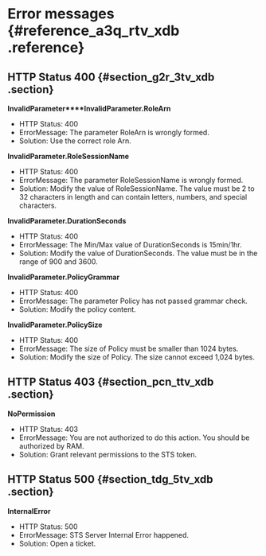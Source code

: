 # Error messages {#reference_a3q_rtv_xdb .reference}

## HTTP Status 400 {#section_g2r_3tv_xdb .section}

**InvalidParameter****InvalidParameter.RoleArn**

-   HTTP Status: 400
-   ErrorMessage: The parameter RoleArn is wrongly formed.
-   Solution: Use the correct role Arn.

**InvalidParameter.RoleSessionName**

-   HTTP Status: 400
-   ErrorMessage: The parameter RoleSessionName is wrongly formed.
-   Solution: Modify the value of RoleSessionName. The value must be 2 to 32 characters in length and can contain letters, numbers, and special characters.

**InvalidParameter.DurationSeconds**

-   HTTP Status: 400
-   ErrorMessage: The Min/Max value of DurationSeconds is 15min/1hr.
-   Solution: Modify the value of DurationSeconds. The value must be in the range of 900 and 3600.

**InvalidParameter.PolicyGrammar**

-   HTTP Status: 400
-   ErrorMessage: The parameter Policy has not passed grammar check.
-   Solution: Modify the policy content.

**InvalidParameter.PolicySize**

-   HTTP Status: 400
-   ErrorMessage: The size of Policy must be smaller than 1024 bytes.
-   Solution: Modify the size of Policy. The size cannot exceed 1,024 bytes.

## HTTP Status 403 {#section_pcn_ttv_xdb .section}

**NoPermission**

-   HTTP Status: 403
-   ErrorMessage: You are not authorized to do this action. You should be authorized by RAM.
-   Solution: Grant relevant permissions to the STS token.

## HTTP Status 500 {#section_tdg_5tv_xdb .section}

**InternalError**

-   HTTP Status: 500
-   ErrorMessage: STS Server Internal Error happened.
-   Solution: Open a ticket.

